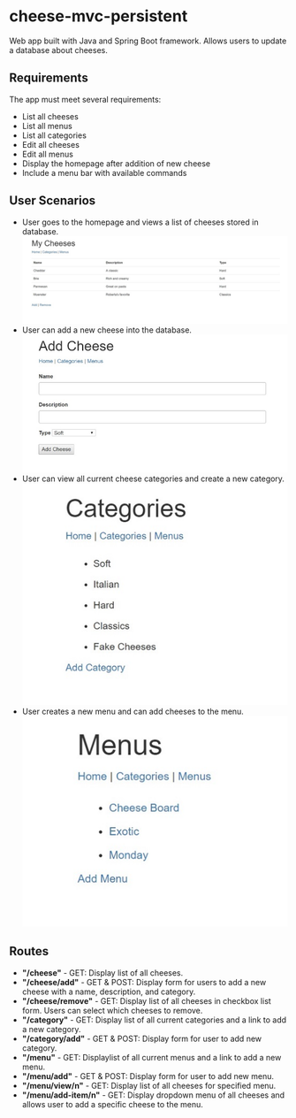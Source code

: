 # cheese-mvc-persistent
Web app built with Java and Spring Boot framework. Allows users to update a database about cheeses. 

## Requirements

The app must meet several requirements:

* List all cheeses
* List all menus
* List all categories 
* Edit all cheeses 
* Edit all menus 
* Display the homepage after addition of new cheese
* Include a menu bar with available commands

## User Scenarios
* User goes to the homepage and views a list of cheeses stored in database.
![Alt text](src/main/resources/img/cheeses.jpg?raw=true "Homepage")
* User can add a new cheese into the database.
![Alt text](src/main/resources/img/add_cheese.jpg?raw=true "Add cheese form")
* User can view all current cheese categories and create a new category.
![Alt text](src/main/resources/img/categories.jpg?raw=true "Categories")
* User creates a new menu and can add cheeses to the menu. 
![Alt text](src/main/resources/img/menus.jpg?raw=true "Menus")

## Routes
* **"/cheese"** - GET: Display list of all cheeses.
* **"/cheese/add"** - GET & POST: Display form for users to add a new cheese with a name, description, and category.
* **"/cheese/remove"** - GET: Display list of all cheeses in checkbox list form. Users can select which cheeses to remove.
* **"/category"** - GET: Display list of all current categories and a link to add a new category.
* **"/category/add"** - GET & POST: Display form for user to add new category.
* **"/menu"** - GET: Displaylist of all current menus and a link to add a new menu.
* **"/menu/add"** - GET & POST: Display form for user to add new menu.
* **"/menu/view/n"** - GET: Display list of all cheeses for specified menu.
* **"/menu/add-item/n"** - GET: Display dropdown menu of all cheeses and allows user to add a specific cheese to the menu.
